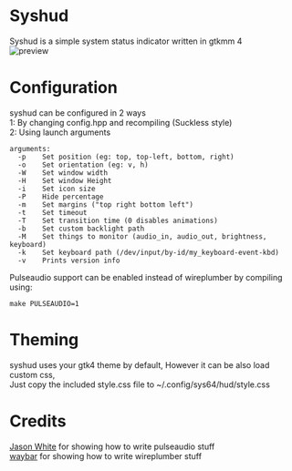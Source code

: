 # Syshud
Syshud is a simple system status indicator written in gtkmm 4<br>
![preview](https://github.com/System64fumo/sysvol/blob/main/preview.gif "preview")


# Configuration
syshud can be configured in 2 ways<br>
1: By changing config.hpp and recompiling (Suckless style)<br>
2: Using launch arguments<br>
```
arguments:
  -p	Set position (eg: top, top-left, bottom, right)
  -o	Set orientation (eg: v, h)
  -W	Set window width
  -H	Set window Height
  -i	Set icon size
  -P	Hide percentage
  -m	Set margins ("top right bottom left")
  -t	Set timeout
  -T	Set transition time (0 disables animations)
  -b	Set custom backlight path
  -M	Set things to monitor (audio_in, audio_out, brightness, keyboard)
  -k	Set keyboard path (/dev/input/by-id/my_keyboard-event-kbd)
  -v	Prints version info
```

Pulseaudio support can be enabled instead of wireplumber by compiling using:<br>
```
make PULSEAUDIO=1
```

# Theming
syshud uses your gtk4 theme by default, However it can be also load custom css,<br>
Just copy the included style.css file to ~/.config/sys64/hud/style.css<br>

# Credits
[Jason White](https://gist.github.com/jasonwhite/1df6ee4b5039358701d2) for showing how to write pulseaudio stuff<br>
[waybar](https://github.com/Alexays/Waybar) for showing how to write wireplumber stuff<br>
